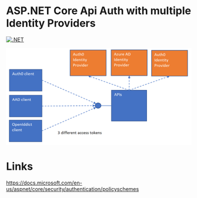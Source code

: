 # ASP.NET Core Api Auth with multiple Identity Providers


[![.NET](https://github.com/damienbod/AspNetCoreApiAuthMultiIdentityProvider/actions/workflows/dotnet.yml/badge.svg)](https://github.com/damienbod/AspNetCoreApiAuthMultiIdentityProvider/actions/workflows/dotnet.yml)

![multiple APIs same IDP](https://github.com/damienbod/AspNetCoreApiAuthMultiIdentityProvider/blob/main/images/api_multi_idps_01.png)

# Links

https://docs.microsoft.com/en-us/aspnet/core/security/authentication/policyschemes